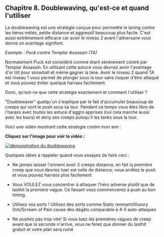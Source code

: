 <div id="c8"></div>

## Chapitre 8. Doublewaving, qu'est-ce et quand l'utiliser ##

Le doublewaving est une stratégie conçue pour permettre le laning contre les héros mêlés, petite distance et aggressif beaucoup plus facile.
C'est aussi extrêmement efficace car avoir le niveau 2 avant l'adversaire vous donne un avantage signifant.

_Exemple : Puck contre Templar Assassin (TA)_

Normalement Puck est considéré comme étant sévèrement contré par Templar Assassin.
En utilisant cette astuce vous devriez avoir l'avantage d'or tôt pour snowball et même gagner la lane.
Avoir le niveau 2 quand TA est niveau 1 vous permet de plonger sous la tour sans risquer d'être attaqué et vous pouvez éviter quelque harrass facilement.

Donc, qu'est-ce que cette stratégie exactement et comment l'utiliser ?

"Doublewaver" quelqu'un s'explique par le fait d'accumuler beaucoup de creeps qui vont le push sous sa tour.
Pendant ce temps vous êtes libre de l'harass avec toutes les astuce d'aggro apprises (oui cela marche aussi avec les tours) et deny ses creeps puisqu'il les tanks sous la tour.

Voici une vidéo montrant cette strategie contre mon ami : 

__Cliquez sur l'image pour voir la vidéo :__

[![démonstration du doublewaving](http://img.youtube.com/vi/Qu0MvgLZVQc/0.jpg)](http://www.youtube.com/watch?v=Qu0MvgLZVQc)

Quelques idées à rappeler quand vous essayez de faire ceci : 
  
  + Ne jamais laisser l'ennemi avoir 2 creeps distance, en fait la première creep que vous devriez tuer est celle de distance; vous arrêtez le push et vous pouvez harrass plus 
  facilement

  + Vous VOULEZ vous concentrer à attaquer l'héro adverse plutôt que de lasthit la première vague. Ce faisant vous commencerez à push au bon timing.

  + Utilisez vos sorts ! Utilisez des sorts comme Static renmant/Illusory Orb/Scream of Pain cause des dégâts comparable à 4-5 auto-attaques

  + Ne pushez pas trop vite! Si vous tuez les premières vagues de creep avant que la seconde n'arrive, vous ne ferez que donner du lasthit gratuit et votre plan sera ruiné


